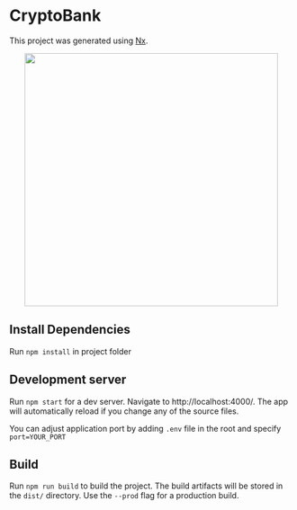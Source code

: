 

# CryptoBank

This project was generated using [Nx](https://nx.dev).

<p align="center"><img src="https://raw.githubusercontent.com/nrwl/nx/master/images/nx-logo.png" width="450"></p>


## Install Dependencies

Run `npm install` in project folder

## Development server

Run `npm start` for a dev server. Navigate to http://localhost:4000/. The app will automatically reload if you change any of the source files.

You can adjust application port by adding `.env` file in the root and specify `port=YOUR_PORT`

## Build

Run `npm run build` to build the project. The build artifacts will be stored in the `dist/` directory. Use the `--prod` flag for a production build.

